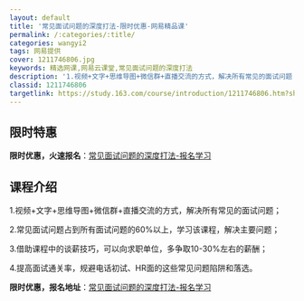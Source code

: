 ```yaml
---
layout: default
title: '常见面试问题的深度打法-限时优惠-网易精品课'
permalink: /:categories/:title/
categories: wangyi2
tags: 网易提供
cover: 1211746806.jpg
keywords: 精选网课,网易云课堂,常见面试问题的深度打法
description: '1.视频+文字+思维导图+微信群+直播交流的方式，解决所有常见的面试问题；2.常见面试问题占到所有面试问题的60%以上，'
classid: 1211746806
targetlink: https://study.163.com/course/introduction/1211746806.htm?share=1&shareId=1025206652&utm_campaign=share&utm_medium=iphoneShare&utm_source=&utm_u=1025206652
---
```


## 限时特惠

**限时优惠，火速报名**：[常见面试问题的深度打法-报名学习](https://study.163.com/course/introduction/1211746806.htm?share=1&shareId=1025206652&utm_campaign=share&utm_medium=iphoneShare&utm_source=&utm_u=1025206652)

## 课程介绍

1.视频+文字+思维导图+微信群+直播交流的方式，解决所有常见的面试问题；

2.常见面试问题占到所有面试问题的60%以上，学习该课程，解决主要问题；

3.借助课程中的谈薪技巧，可以向求职单位，多争取10-30%左右的薪酬；

4.提高面试通关率，规避电话初试、HR面的这些常见问题陷阱和落选。

**限时优惠，报名地址**：[常见面试问题的深度打法-报名学习](https://study.163.com/course/introduction/1211746806.htm?share=1&shareId=1025206652&utm_campaign=share&utm_medium=iphoneShare&utm_source=&utm_u=1025206652)

